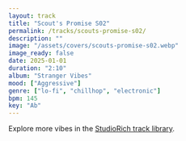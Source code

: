 ```yaml
---
layout: track
title: "Scout's Promise S02"
permalink: /tracks/scouts-promise-s02/
description: ""
image: "/assets/covers/scouts-promise-s02.webp"
image_ready: false
date: 2025-01-01
duration: "2:10"
album: "Stranger Vibes"
mood: ["Aggressive"]
genre: ["lo-fi", "chillhop", "electronic"]
bpm: 145
key: "Ab"
---
```


Explore more vibes in the [StudioRich track library](/tracks/).
